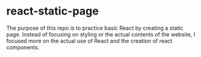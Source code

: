 # react-static-page

The purpose of this repo is to practice basic React by creating a static page. Instead of focusing on styling or the actual contents of the website, I focused more on the actual use of React and the creation of react components.
